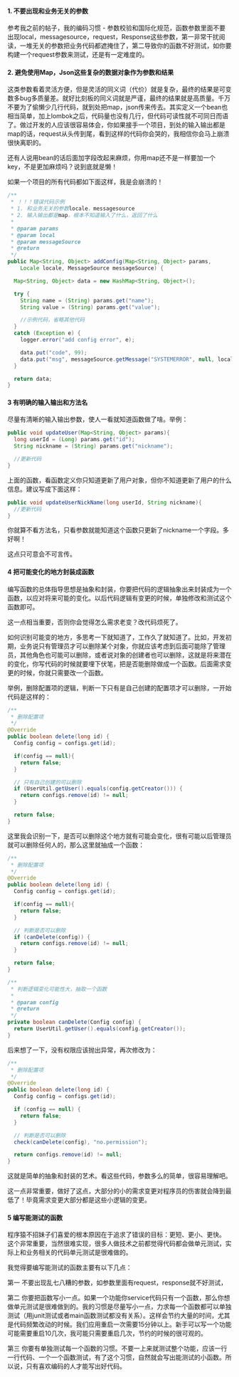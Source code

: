 #### 1. 不要出现和业务无关的参数

参考我之前的帖子，我的编码习惯 - 参数校验和国际化规范，函数参数里面不要出现local，messagesource，request，Response这些参数，第一非常干扰阅读，一堆无关的参数把业务代码都遮掩住了，第二导致你的函数不好测试，如你要构建一个request参数来测试，还是有一定难度的。



#### 2. 避免使用Map，Json这些复杂的数据对象作为参数和结果

这类参数看着灵活方便，但是灵活的同义词（代价）就是复杂，最终的结果是可变数多bug多质量差。就好比刻板的同义词就是严谨，最终的结果就是高质量。千万不要为了偷懒少几行代码，就到处把map，json传来传去。其实定义一个bean也相当简单，加上lombok之后，代码量也没有几行，但代码可读性就不可同日而语了。做过开发的人应该很容易体会，你如果接手一个项目，到处的输入输出都是map的话，request从头传到尾，看到这样的代码你会哭的，我相信你会马上崩溃很快离职的。

还有人说用bean的话后面加字段改起来麻烦，你用map还不是一样要加一个key，不是更加麻烦吗？说到底就是懒！

如果一个项目的所有代码都如下面这样，我是会崩溃的！
```java
/**
 * ！！！错误代码示例
 * 1. 和业务无关的参数locale，messagesource
 * 2. 输入输出都是map，根本不知道输入了什么，返回了什么
 *
 * @param params
 * @param local
 * @param messageSource
 * @return
 */
public Map<String, Object> addConfig(Map<String, Object> params,
    Locale locale, MessageSource messageSource) {

  Map<String, Object> data = new HashMap<String, Object>();

  try {
    String name = (String) params.get("name");
    String value = (String) params.get("value");

    //示例代码，省略其他代码
  }
  catch (Exception e) {
    logger.error("add config error", e);

    data.put("code", 99);
    data.put("msg", messageSource.getMessage("SYSTEMERROR", null, locale));
  }

  return data;
}
```

#### 3 有明确的输入输出和方法名

尽量有清晰的输入输出参数，使人一看就知道函数做了啥。举例：
```java
public void updateUser(Map<String, Object> params){
  long userId = (Long) params.get("id");
  String nickname = (String) params.get("nickname");

  //更新代码
}
```

上面的函数，看函数定义你只知道更新了用户对象，但你不知道更新了用户的什么信息。建议写成下面这样：
```java
public void updateUserNickName(long userId, String nickname){
  //更新代码
}
```
你就算不看方法名，只看参数就能知道这个函数只更新了nickname一个字段。多好啊！

这点只可意会不可言传。



#### 4 把可能变化的地方封装成函数

编写函数的总体指导思想是抽象和封装，你要把代码的逻辑抽象出来封装成为一个函数，以应对将来可能的变化。以后代码逻辑有变更的时候，单独修改和测试这个函数即可。

这一点相当重要，否则你会觉得怎么需求老变？改代码烦死了。

如何识别可能变的地方，多思考一下就知道了，工作久了就知道了。比如，开发初期，业务说只有管理员才可以删除某个对象，你就应该考虑到后面可能除了管理员，其他角色也可能可以删除，或者说对象的创建者也可以删除，这就是将来潜在的变化，你写代码的时候就要埋下伏笔，把是否能删除做成一个函数。后面需求变更的时候，你就只需要改一个函数。



举例，删除配置项的逻辑，判断一下只有是自己创建的配置项才可以删除，一开始代码是这样的：
```java
/**
 * 删除配置项
 */
@Override
public boolean delete(long id) {
  Config config = configs.get(id);

  if(config == null){
    return false;
  }

  // 只有自己创建的可以删除
  if (UserUtil.getUser().equals(config.getCreator())) {
    return configs.remove(id) != null;
  }

  return false;
}
```

这里我会识别一下，是否可以删除这个地方就有可能会变化，很有可能以后管理员就可以删除任何人的，那么这里就抽成一个函数：
```java
/**
 * 删除配置项
 */
@Override
public boolean delete(long id) {
  Config config = configs.get(id);

  if(config == null){
    return false;
  }

  // 判断是否可以删除
  if (canDelete(config)) {
    return configs.remove(id) != null;
  }

  return false;
}

/**
 * 判断逻辑变化可能性大，抽取一个函数
 *
 * @param config
 * @return
 */
private boolean canDelete(Config config) {
  return UserUtil.getUser().equals(config.getCreator());
}
```

后来想了一下，没有权限应该抛出异常，再次修改为：
```java
/**
 * 删除配置项
 */
@Override
public boolean delete(long id) {
  Config config = configs.get(id);

  if (config == null) {
    return false;
  }

  // 判断是否可以删除
  check(canDelete(config), "no.permission");

  return configs.remove(id) != null;
}
```

这就是简单的抽象和封装的艺术。看这些代码，参数多么的简单，很容易理解吧。

这一点非常重要，做好了这点，大部分的小的需求变更对程序员的伤害就会降到最低了！毕竟需求变更大部分都是这些小逻辑的变更。


#### 5 编写能测试的函数

程序猿不招妹子们喜爱的根本原因在于追求了错误的目标：更短、更小、更快。
这个非常重要，当然很难实现，很多人做技术之前都觉得代码都会做单元测试，实际上和业务相关的代码单元测试是很难做的。

我觉得要编写能测试的函数主要有以下几点：

第一 不要出现乱七八糟的参数，如参数里面有request，response就不好测试，

第二 你要把函数写小一点。如果一个功能你service代码只有一个函数，那么你想做单元测试是很难做到的。我的习惯是尽量写小一点，力求每一个函数都可以单独测试（用junit测试或者main函数测试都没有关系）。这样会节约大量的时间，尤其是代码频繁改动的时候。我们应用重启一次需要15分钟以上。新手可以写一个功能可能需要重启10几次，我可能只需要重启几次，节约的时候的很可观的。

第三 你要有单独测试每一个函数的习惯。不要一上来就测试整个功能，应该一行一行代码、一个一个函数测试，有了这个习惯，自然就会写出能测试的小函数。所以说，只有喜欢编码的人才能写出好代码。

